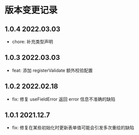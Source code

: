 # 版本变更记录

## 1.0.4 2022.03.03

- chore: 补充类型声明

## 1.0.3 2022.03.03

- feat: 添加 registerValidate 额外校验配置

## 1.0.2 2022.02.18

- fix: 修复 useFieldError 返回 error 信息不准确的缺陷

## 1.0.1 2021.12.7

- fix: 修复在某些初始化时更新表单值可能会引发多次重绘的缺陷
